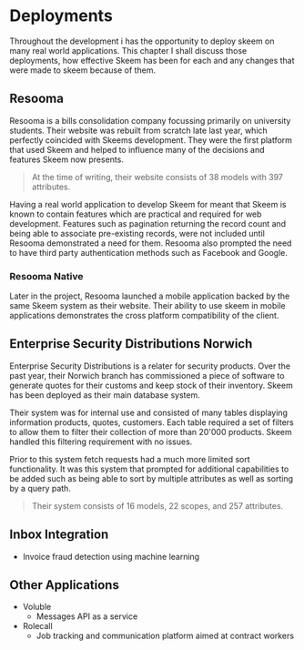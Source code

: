 # Deployments

Throughout the development i has the opportunity to deploy skeem on many real world applications. This chapter I shall discuss those deployments, how effective Skeem has been for each and any changes that were made to skeem because of them.

## Resooma

Resooma is a bills consolidation company focussing primarily on university students. Their website was rebuilt from scratch late last year, which perfectly coincided with Skeems development. They were the first platform that used Skeem and helped to influence many of the decisions and features Skeem now presents.

> At the time of writing, their website consists of 38 models with 397 attributes.

Having a real world application to develop Skeem for meant that Skeem is known to contain features which are practical and required for web development. Features such as pagination returning the record count and being able to associate pre-existing records, were not included until Resooma demonstrated a need for them. Resooma also prompted the need to have third party authentication methods such as Facebook and Google.

### Resooma Native

Later in the project, Resooma launched a mobile application backed by the same Skeem system as their website. Their ability to use skeem in mobile applications demonstrates the cross platform compatibility of the client.

## Enterprise Security Distributions Norwich

Enterprise Security Distributions is a relater for security products. Over the past year, their Norwich branch has commissioned a piece of software to generate quotes for their customs and keep stock of their inventory. Skeem has been deployed as their main database system.

Their system was for internal use and consisted of many tables displaying information products, quotes, customers. Each table required a set of filters to allow them to filter their collection of more than 20'000 products. Skeem handled this filtering requirement with no issues.

Prior to this system fetch requests had a much more limited sort functionality. It was this system that prompted for additional capabilities to be added such as being able to sort by multiple attributes as well as sorting by a query path.

> Their system consists of 16 models, 22 scopes, and 257 attributes.

## Inbox Integration

- Invoice fraud detection using machine learning

## Other Applications

- Voluble
  - Messages API as a service
- Rolecall
  - Job tracking and communication platform aimed at contract workers
